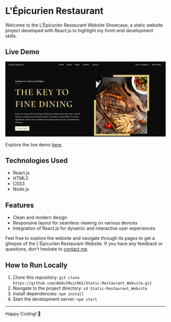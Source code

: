 # L'Épicurien Restaurant 
Welcome to the L'Épicurien Restaurant Website Showcase, a static website project developed with React.js to highlight my front-end development skills.

## Live Demo
![L'Épicurien Restaurant Static Website](public/ScreenShot/Restaurant.png)

Explore the live demo [here](https://l-epicurean-restaurant.surge.sh/).

## Technologies Used
- React.js
- HTML5
- CSS3
- Node.js

## Features
- Clean and modern design
- Responsive layout for seamless viewing on various devices
- Integration of React.js for dynamic and interactive user experiences

Feel free to explore the website and navigate through its pages to get a glimpse of the L'Épicurien Restaurant Website. If you have any feedback or questions, don't hesitate to [contact me](mailto:shabdulmoiz96@gmail.com).

## How to Run Locally
1. Clone this repository: `git clone https://github.com/AbdulMoiz961/Static-Restaurant_Website.git`
2. Navigate to the project directory: `cd Static-Restaurant_Website`
3. Install dependencies: `npm install`
4. Start the development server: `npm start`

---

Happy Coding! 🚀
